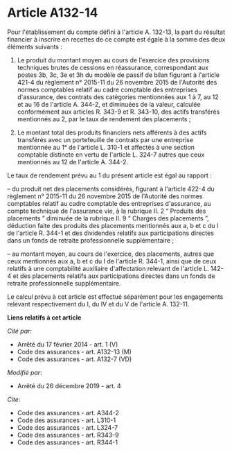# Article A132-14

Pour l'établissement du compte défini à l'article A. 132-13, la part du résultat financier à inscrire en recettes de ce
compte est égale à la somme des deux éléments suivants :

1. Le produit du montant moyen au cours de l'exercice des provisions techniques brutes de cessions en réassurance,
correspondant aux postes 3b, 3c, 3e et 3h du modèle de passif de bilan figurant à l'article 421-4 du règlement n° 2015-11 du
26 novembre 2015 de l'Autorité des normes comptables relatif au cadre comptable des entreprises d'assurance, des contrats des
catégories mentionnées aux 1 à 7, au 12 et au 16 de l'article A. 344-2, et diminuées de la valeur, calculée conformément aux
articles R. 343-9 et R. 343-10, des actifs transférés mentionnés au 2, par le taux de rendement des placements ;

2. Le montant total des produits financiers nets afférents à des actifs transférés avec un portefeuille de contrats par une
entreprise mentionnée au 1° de l'article L. 310-1 et affectés à une section comptable distincte en vertu de l'article L.
324-7 autres que ceux mentionnés au 12 de l'article A. 344-2.

Le taux de rendement prévu au 1 du présent article est égal au rapport :

– du produit net des placements considérés, figurant à l'article 422-4 du règlement n° 2015-11 du 26 novembre 2015 de
l'Autorité des normes comptables relatif au cadre comptable des entreprises d'assurance, au compte technique de l'assurance
vie, à la rubrique II. 2 “ Produits des placements ” diminuée de la rubrique II. 9 “ Charges des placements ”, déduction
faite des produits des placements mentionnés aux a, b et c du I de l'article R. 344-1 et des dividendes relatifs aux
participations directes dans un fonds de retraite professionnelle supplémentaire ;

– au montant moyen, au cours de l'exercice, des placements, autres que ceux mentionnés aux a, b et c du I de l'article R.
344-1, ainsi que de ceux relatifs à une comptabilité auxiliaire d'affectation relevant de l'article L. 142-4 et des
placements relatifs aux participations directes dans un fonds de retraite professionnelle supplémentaire.

Le calcul prévu à cet article est effectué séparément pour les engagements relevant respectivement du I, du IV et du V de
l'article A. 132-11.

**Liens relatifs à cet article**

_Cité par_:

  - Arrêté du 17 février 2014 - art. 1 (V)
  - Code des assurances - art. A132-13 (M)
  - Code des assurances - art. A132-7 (VD)

_Modifié par_:

  - Arrêté du 26 décembre 2019 - art. 4

_Cite_:

  - Code des assurances - art. A344-2
  - Code des assurances - art. L310-1
  - Code des assurances - art. L324-7
  - Code des assurances - art. R343-9
  - Code des assurances - art. R344-1
